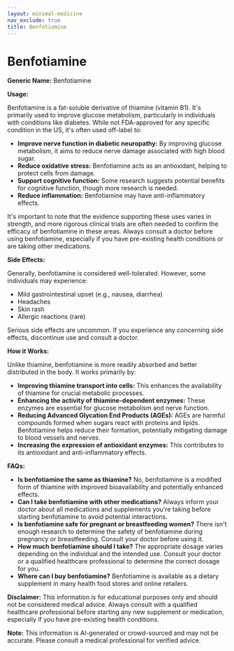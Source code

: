 ```yaml
---
layout: minimal-medicine
nav_exclude: true
title: Benfotiamine
---
```


# Benfotiamine

**Generic Name:** Benfotiamine

**Usage:**

Benfotiamine is a fat-soluble derivative of thiamine (vitamin B1).  It's primarily used to improve glucose metabolism, particularly in individuals with conditions like diabetes.  While not FDA-approved for any specific condition in the US, it's often used off-label to:

* **Improve nerve function in diabetic neuropathy:** By improving glucose metabolism, it aims to reduce nerve damage associated with high blood sugar.
* **Reduce oxidative stress:**  Benfotiamine acts as an antioxidant, helping to protect cells from damage.
* **Support cognitive function:** Some research suggests potential benefits for cognitive function, though more research is needed.
* **Reduce inflammation:**  Benfotiamine may have anti-inflammatory effects.

It's important to note that the evidence supporting these uses varies in strength, and more rigorous clinical trials are often needed to confirm the efficacy of benfotiamine in these areas.  Always consult a doctor before using benfotiamine, especially if you have pre-existing health conditions or are taking other medications.

**Side Effects:**

Generally, benfotiamine is considered well-tolerated.  However, some individuals may experience:

* Mild gastrointestinal upset (e.g., nausea, diarrhea)
* Headaches
* Skin rash
* Allergic reactions (rare)

Serious side effects are uncommon. If you experience any concerning side effects, discontinue use and consult a doctor.

**How it Works:**

Unlike thiamine, benfotiamine is more readily absorbed and better distributed in the body. It works primarily by:

* **Improving thiamine transport into cells:** This enhances the availability of thiamine for crucial metabolic processes.
* **Enhancing the activity of thiamine-dependent enzymes:** These enzymes are essential for glucose metabolism and nerve function.
* **Reducing Advanced Glycation End Products (AGEs):** AGEs are harmful compounds formed when sugars react with proteins and lipids.  Benfotiamine helps reduce their formation, potentially mitigating damage to blood vessels and nerves.
* **Increasing the expression of antioxidant enzymes:** This contributes to its antioxidant and anti-inflammatory effects.

**FAQs:**

* **Is benfotiamine the same as thiamine?** No, benfotiamine is a modified form of thiamine with improved bioavailability and potentially enhanced effects.
* **Can I take benfotiamine with other medications?**  Always inform your doctor about all medications and supplements you're taking before starting benfotiamine to avoid potential interactions.
* **Is benfotiamine safe for pregnant or breastfeeding women?** There isn't enough research to determine the safety of benfotiamine during pregnancy or breastfeeding. Consult your doctor before using it.
* **How much benfotiamine should I take?** The appropriate dosage varies depending on the individual and the intended use.  Consult your doctor or a qualified healthcare professional to determine the correct dosage for you.
* **Where can I buy benfotiamine?** Benfotiamine is available as a dietary supplement in many health food stores and online retailers.


**Disclaimer:** This information is for educational purposes only and should not be considered medical advice. Always consult with a qualified healthcare professional before starting any new supplement or medication, especially if you have pre-existing health conditions.


**Note:** This information is AI-generated or crowd-sourced and may not be accurate. Please consult a medical professional for verified advice.